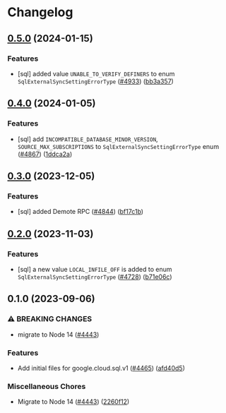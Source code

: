 # Changelog

## [0.5.0](https://github.com/googleapis/google-cloud-node/compare/sql-v0.4.0...sql-v0.5.0) (2024-01-15)


### Features

* [sql] added value `UNABLE_TO_VERIFY_DEFINERS` to enum `SqlExternalSyncSettingErrorType` ([#4933](https://github.com/googleapis/google-cloud-node/issues/4933)) ([bb3a357](https://github.com/googleapis/google-cloud-node/commit/bb3a35760b4aebc0218f81be6b79b9e0a22b1857))

## [0.4.0](https://github.com/googleapis/google-cloud-node/compare/sql-v0.3.0...sql-v0.4.0) (2024-01-05)


### Features

* [sql] add `INCOMPATIBLE_DATABASE_MINOR_VERSION`, `SOURCE_MAX_SUBSCRIPTIONS` to `SqlExternalSyncSettingErrorType` enum ([#4867](https://github.com/googleapis/google-cloud-node/issues/4867)) ([1ddca2a](https://github.com/googleapis/google-cloud-node/commit/1ddca2aa9eda50767bfb82771bd4b067d175b19a))

## [0.3.0](https://github.com/googleapis/google-cloud-node/compare/sql-v0.2.0...sql-v0.3.0) (2023-12-05)


### Features

* [sql] added Demote RPC ([#4844](https://github.com/googleapis/google-cloud-node/issues/4844)) ([bf17c1b](https://github.com/googleapis/google-cloud-node/commit/bf17c1b4cd2e8bf72d4933f5f55be40c463d7490))

## [0.2.0](https://github.com/googleapis/google-cloud-node/compare/sql-v0.1.0...sql-v0.2.0) (2023-11-03)


### Features

* [sql] a new value `LOCAL_INFILE_OFF` is added to enum `SqlExternalSyncSettingErrorType` ([#4728](https://github.com/googleapis/google-cloud-node/issues/4728)) ([b71e06c](https://github.com/googleapis/google-cloud-node/commit/b71e06c8c53f7425a6fe5ac265d7d278e15b5499))

## 0.1.0 (2023-09-06)


### ⚠ BREAKING CHANGES

* migrate to Node 14 ([#4443](https://github.com/googleapis/google-cloud-node/issues/4443))

### Features

* Add initial files for google.cloud.sql.v1 ([#4465](https://github.com/googleapis/google-cloud-node/issues/4465)) ([afd40d5](https://github.com/googleapis/google-cloud-node/commit/afd40d572ffb0d19444c75133d623f4dd88865f7))


### Miscellaneous Chores

* Migrate to Node 14 ([#4443](https://github.com/googleapis/google-cloud-node/issues/4443)) ([2260f12](https://github.com/googleapis/google-cloud-node/commit/2260f12543d171bda95345e53475f5f0fdc45770))
